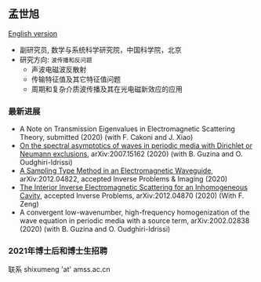 ## 孟世旭

[English version](main_en.md)

- 副研究员, 数学与系统科学研究院，中国科学院，北京 
- 研究方向: `波传播和反问题`
  - 声波电磁波反散射
  - 传输特征值及其它特征值问题
  - 周期和复杂介质波传播及其在光电磁新效应的应用


### **最新进展**


- A Note on Transmission Eigenvalues in Electromagnetic Scattering Theory, submitted (2020) (with F. Cakoni and J. Xiao)
- [On the spectral asymptotics of waves in periodic media with Dirichlet or Neumann exclusions](https://arxiv.org/abs/2007.15162?context=math.NA), arXiv:2007.15162 (2020) (with B. Guzina and O. Oudghiri-Idrissi)
- [A Sampling Type Method in an Electromagnetic Waveguide](http://dx.doi.org/10.3934/ipi.2021012), arXiv:2012.04822, accepted Inverse Problems & Imaging (2020)
- [The Interior Inverse Electromagnetic Scattering for an Inhomogeneous Cavity](https://arxiv.org/abs/2012.04870), accepted Inverse Problems, arXiv:2012.04870 (2020) (With F. Zeng)
- A convergent low-wavenumber, high-frequency homogenization of the wave equation in periodic media with a source term, arXiv:2002.02838 (2020) (with B. Guzina and O. Oudghiri-Idrissi)

### 2021年博士后和博士生招聘 
联系 shixumeng 'at' amss.ac.cn
